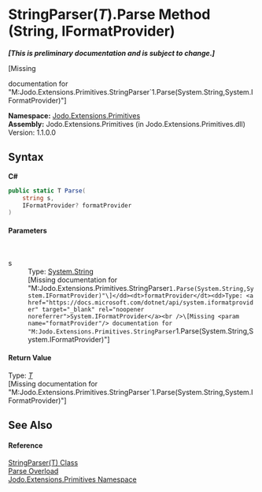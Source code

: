 # StringParser(*T*).Parse Method (String, IFormatProvider)
 _**\[This is preliminary documentation and is subject to change.\]**_

\[Missing <summary> documentation for "M:Jodo.Extensions.Primitives.StringParser`1.Parse(System.String,System.IFormatProvider)"\]

**Namespace:**&nbsp;<a href="N_Jodo_Extensions_Primitives">Jodo.Extensions.Primitives</a><br />**Assembly:**&nbsp;Jodo.Extensions.Primitives (in Jodo.Extensions.Primitives.dll) Version: 1.1.0.0

## Syntax

**C#**<br />
``` C#
public static T Parse(
	string s,
	IFormatProvider? formatProvider
)
```


#### Parameters
&nbsp;<dl><dt>s</dt><dd>Type: <a href="https://docs.microsoft.com/dotnet/api/system.string" target="_blank" rel="noopener noreferrer">System.String</a><br />\[Missing <param name="s"/> documentation for "M:Jodo.Extensions.Primitives.StringParser`1.Parse(System.String,System.IFormatProvider)"\]</dd><dt>formatProvider</dt><dd>Type: <a href="https://docs.microsoft.com/dotnet/api/system.iformatprovider" target="_blank" rel="noopener noreferrer">System.IFormatProvider</a><br />\[Missing <param name="formatProvider"/> documentation for "M:Jodo.Extensions.Primitives.StringParser`1.Parse(System.String,System.IFormatProvider)"\]</dd></dl>

#### Return Value
Type: <a href="T_Jodo_Extensions_Primitives_StringParser_1">*T*</a><br />\[Missing <returns> documentation for "M:Jodo.Extensions.Primitives.StringParser`1.Parse(System.String,System.IFormatProvider)"\]

## See Also


#### Reference
<a href="T_Jodo_Extensions_Primitives_StringParser_1">StringParser(T) Class</a><br /><a href="Overload_Jodo_Extensions_Primitives_StringParser_1_Parse">Parse Overload</a><br /><a href="N_Jodo_Extensions_Primitives">Jodo.Extensions.Primitives Namespace</a><br />
